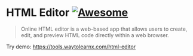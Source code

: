 # HTML Editor [![Awesome](https://cdn.rawgit.com/sindresorhus/awesome/d7305f38d29fed78fa85652e3a63e154dd8e8829/media/badge.svg)](https://github.com/sindresorhus/awesome)

>Online HTML editor is a web-based app that allows users to create, edit, and preview HTML code directly within a web browser.

Try demo: https://tools.waytolearnx.com/html-editor
